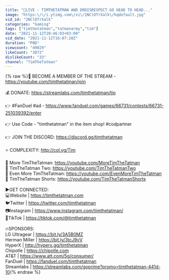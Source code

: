 ```yaml
---
title: "🔴LIVE - TIMTHETATMAN AND DRDISRESPECT GO HEAD TO HEAD..."
image: "https:\/\/i.ytimg.com\/vi\/2NClOTrXalk\/hqdefault.jpg"
vid_id: "2NClOTrXalk"
categories: "Gaming"
tags: ["timthetatman","tatmanarmy","tim"]
date: "2021-11-12T20:46:03+03:00"
vid_date: "2021-11-12T16:07:28Z"
duration: "P0D"
viewcount: "49029"
likeCount: "3072"
dislikeCount: "33"
channel: "TimTheTatman"
---
```

{% raw %}💪 BECOME A MEMBER OF THE STREAM - <a rel="nofollow" target="blank" href="https://youtube.com/timthetatman/join">https://youtube.com/timthetatman/join</a><br /><br />💰 DONATE: <a rel="nofollow" target="blank" href="https://streamlabs.com/timthetatman/tip">https://streamlabs.com/timthetatman/tip</a><br /><br />👉 #FanDuel #ad - <a rel="nofollow" target="blank" href="https://www.fanduel.com/games/66731/contests/66731-251039392/enter">https://www.fanduel.com/games/66731/contests/66731-251039392/enter</a><br /><br />👉 Use Code - &quot;timthetatman&quot; in the item shop! #codpartner<br /><br />👉 JOIN THE DISCORD: <a rel="nofollow" target="blank" href="https://discord.gg/timthetatman">https://discord.gg/timthetatman</a><br /><br />⭐ COMPLEXITY: <a rel="nofollow" target="blank" href="http://col.vg/Tim">http://col.vg/Tim</a><br /><br />🎥 More TimTheTatman: <a rel="nofollow" target="blank" href="https://youtube.com/MoreTimTheTatman">https://youtube.com/MoreTimTheTatman</a><br />🎥 TimTheTatman Two: <a rel="nofollow" target="blank" href="https://youtube.com/TimTheTatmanTwo">https://youtube.com/TimTheTatmanTwo</a><br />🎥 Even More TimTheTatman: <a rel="nofollow" target="blank" href="https://youtube.com/EvenMoreTimTheTatman">https://youtube.com/EvenMoreTimTheTatman</a><br />🎥 TimTheTatman Shorts: <a rel="nofollow" target="blank" href="https://youtube.com/TimTheTatmanShorts">https://youtube.com/TimTheTatmanShorts</a><br /><br />▶️GET CONNECTED:<br />💻Website | <a rel="nofollow" target="blank" href="https://timthetatman.com">https://timthetatman.com</a><br />🐦Twitter | <a rel="nofollow" target="blank" href="https://twitter.com/timthetatman">https://twitter.com/timthetatman</a><br />📷Instagram | <a rel="nofollow" target="blank" href="https://www.instagram.com/timthetatman/">https://www.instagram.com/timthetatman/</a><br />📱TikTok  | <a rel="nofollow" target="blank" href="https://tiktok.com/@timthetatman">https://tiktok.com/@timthetatman</a><br /><br />🔥SPONSORS:<br />LG Ultragear | <a rel="nofollow" target="blank" href="https://bit.ly/3A5B0MZ">https://bit.ly/3A5B0MZ</a><br />Herman Miller | <a rel="nofollow" target="blank" href="https://bit.ly/3tcJ9vV">https://bit.ly/3tcJ9vV</a><br />HyperX | <a rel="nofollow" target="blank" href="http://hyperx.gg/timthetatman">http://hyperx.gg/timthetatman</a><br />Chipotle | <a rel="nofollow" target="blank" href="https://chipotle.com">https://chipotle.com</a><br />AT&amp;T | <a rel="nofollow" target="blank" href="https://www.att.com/5g/consumer/">https://www.att.com/5g/consumer/</a><br />FanDuel | <a rel="nofollow" target="blank" href="https://fanduel.com/timthetatman">https://fanduel.com/timthetatman</a><br />Streamlabs | <a rel="nofollow" target="blank" href="https://streamlabs.com/goprime?promo=timthetatman-441d-10">https://streamlabs.com/goprime?promo=timthetatman-441d-10</a>{% endraw %}
